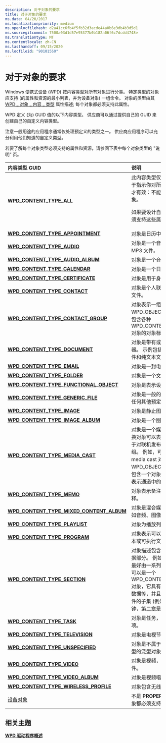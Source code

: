 ```yaml
---
description: 对于对象的要求
title: 对于对象的要求
ms.date: 04/20/2017
ms.localizationpriority: medium
ms.openlocfilehash: d2a41cc6fb4f5fb32d3acde44a0b6e3db4b3d5d1
ms.sourcegitcommit: 7500a03d1d57e95377b0b182a06f6c7dcdd4748e
ms.translationtype: MT
ms.contentlocale: zh-CN
ms.lasthandoff: 09/15/2020
ms.locfileid: "90101560"
---
```

# <a name="requirements-for-objects"></a>对于对象的要求


Windows 便携式设备 (WPD) 按内容类型对所有对象进行分类。 特定类型的对象应支持 (的属性和资源的最小列表，并为设备对象) 一组命令。 对象的类型由其 [WPD \_ 对象 \_ 内容 \_ 类型](/previous-versions/windows/hardware/drivers/ff597893(v=vs.85)#wpd-object-content-type) 属性描述; 每个对象都必须支持此属性。

WPD 定义 (为) GUID 值的以下内容类型。 供应商可以通过提供自己的 GUID 来创建自己的自定义内容类型。

注意一般用途的应用程序通常仅处理预定义的类型之一。 供应商应用程序可以充分利用他们知道的自定义类型。

若要了解每个对象类型必须支持的属性和资源，请参阅下表中每个对象类型的 "说明" 页。

<table>
<colgroup>
<col width="50%" />
<col width="50%" />
</colgroup>
<thead>
<tr class="header">
<th align="left">内容类型 GUID</th>
<th align="left">说明</th>
</tr>
</thead>
<tbody>
<tr class="odd">
<td align="left"><a href="/previous-versions/windows/hardware/drivers/ff597834(v=vs.85)" data-raw-source="[&lt;strong&gt;WPD_CONTENT_TYPE_ALL&lt;/strong&gt;](/previous-versions/windows/hardware/drivers/ff597834(v=vs.85))"><strong>WPD_CONTENT_TYPE_ALL</strong></a></td>
<td align="left">此内容类型仅在某些查询方法中用于指示你对所有设备类型感兴趣时才有效：不能创建这种类型的对象。
<p>如果要设计自定义对象，它至少必须支持这些属性。</p></td>
</tr>
<tr class="even">
<td align="left"><a href="/previous-versions/windows/hardware/drivers/ff597835(v=vs.85)" data-raw-source="[&lt;strong&gt;WPD_CONTENT_TYPE_APPOINTMENT&lt;/strong&gt;](/previous-versions/windows/hardware/drivers/ff597835(v=vs.85))"><strong>WPD_CONTENT_TYPE_APPOINTMENT</strong></a></td>
<td align="left">对象是日历中的一个约会。</td>
</tr>
<tr class="odd">
<td align="left"><a href="/previous-versions/windows/hardware/drivers/ff597836(v=vs.85)" data-raw-source="[&lt;strong&gt;WPD_CONTENT_TYPE_AUDIO&lt;/strong&gt;](/previous-versions/windows/hardware/drivers/ff597836(v=vs.85))"><strong>WPD_CONTENT_TYPE_AUDIO</strong></a></td>
<td align="left">对象是一个音频文件，如 WMA 或 MP3 文件。</td>
</tr>
<tr class="even">
<td align="left"><a href="/previous-versions/windows/hardware/drivers/ff597837(v=vs.85)" data-raw-source="[&lt;strong&gt;WPD_CONTENT_TYPE_AUDIO_ALBUM&lt;/strong&gt;](/previous-versions/windows/hardware/drivers/ff597837(v=vs.85))"><strong>WPD_CONTENT_TYPE_AUDIO_ALBUM</strong></a></td>
<td align="left">对象是一个音频唱片集。</td>
</tr>
<tr class="odd">
<td align="left"><a href="/previous-versions/windows/hardware/drivers/ff597838(v=vs.85)" data-raw-source="[&lt;strong&gt;WPD_CONTENT_TYPE_CALENDAR&lt;/strong&gt;](/previous-versions/windows/hardware/drivers/ff597838(v=vs.85))"><strong>WPD_CONTENT_TYPE_CALENDAR</strong></a></td>
<td align="left">对象是一个日历。</td>
</tr>
<tr class="even">
<td align="left"><a href="/previous-versions/windows/hardware/drivers/ff597839(v=vs.85)" data-raw-source="[&lt;strong&gt;WPD_CONTENT_TYPE_CERTIFICATE&lt;/strong&gt;](/previous-versions/windows/hardware/drivers/ff597839(v=vs.85))"><strong>WPD_CONTENT_TYPE_CERTIFICATE</strong></a></td>
<td align="left">对象是用于身份验证的证书。</td>
</tr>
<tr class="odd">
<td align="left"><a href="/previous-versions/windows/hardware/drivers/ff597840(v=vs.85)" data-raw-source="[&lt;strong&gt;WPD_CONTENT_TYPE_CONTACT&lt;/strong&gt;](/previous-versions/windows/hardware/drivers/ff597840(v=vs.85))"><strong>WPD_CONTENT_TYPE_CONTACT</strong></a></td>
<td align="left">对象是个人联系人数据，如 vCard 文件。</td>
</tr>
<tr class="even">
<td align="left"><a href="/previous-versions/windows/hardware/drivers/ff597841(v=vs.85)" data-raw-source="[&lt;strong&gt;WPD_CONTENT_TYPE_CONTACT_GROUP&lt;/strong&gt;](/previous-versions/windows/hardware/drivers/ff597841(v=vs.85))"><strong>WPD_CONTENT_TYPE_CONTACT_GROUP</strong></a></td>
<td align="left">对象表示一组联系人。 此对象的 WPD_OBJECT_REFERENCES 属性包含各种 WPD_CONTENT_TYPE_CONTACT 对象的对象标识符列表。</td>
</tr>
<tr class="odd">
<td align="left"><a href="/previous-versions/windows/hardware/drivers/ff597842(v=vs.85)" data-raw-source="[&lt;strong&gt;WPD_CONTENT_TYPE_DOCUMENT&lt;/strong&gt;](/previous-versions/windows/hardware/drivers/ff597842(v=vs.85))"><strong>WPD_CONTENT_TYPE_DOCUMENT</strong></a></td>
<td align="left">对象是带有或不带格式的文本的容器。 示例包括 Microsoft Word 文件和纯文本文件。</td>
</tr>
<tr class="even">
<td align="left"><a href="/previous-versions/windows/hardware/drivers/ff597843(v=vs.85)" data-raw-source="[&lt;strong&gt;WPD_CONTENT_TYPE_EMAIL&lt;/strong&gt;](/previous-versions/windows/hardware/drivers/ff597843(v=vs.85))"><strong>WPD_CONTENT_TYPE_EMAIL</strong></a></td>
<td align="left">对象是一封电子邮件。</td>
</tr>
<tr class="odd">
<td align="left"><a href="/previous-versions/windows/hardware/drivers/ff597844(v=vs.85)" data-raw-source="[&lt;strong&gt;WPD_CONTENT_TYPE_FOLDER&lt;/strong&gt;](/previous-versions/windows/hardware/drivers/ff597844(v=vs.85))"><strong>WPD_CONTENT_TYPE_FOLDER</strong></a></td>
<td align="left">对象是一个文件夹。</td>
</tr>
<tr class="even">
<td align="left"><a href="/previous-versions/windows/hardware/drivers/ff597845(v=vs.85)" data-raw-source="[&lt;strong&gt;WPD_CONTENT_TYPE_FUNCTIONAL_OBJECT&lt;/strong&gt;](/previous-versions/windows/hardware/drivers/ff597845(v=vs.85))"><strong>WPD_CONTENT_TYPE_FUNCTIONAL_OBJECT</strong></a></td>
<td align="left">对象是表示设备功能的函数对象。</td>
</tr>
<tr class="odd">
<td align="left"><a href="/previous-versions/windows/hardware/drivers/ff597846(v=vs.85)" data-raw-source="[&lt;strong&gt;WPD_CONTENT_TYPE_GENERIC_FILE&lt;/strong&gt;](/previous-versions/windows/hardware/drivers/ff597846(v=vs.85))"><strong>WPD_CONTENT_TYPE_GENERIC_FILE</strong></a></td>
<td align="left">对象是一般的物理文件，它不属于任何其他预定义的文件内容类型。</td>
</tr>
<tr class="even">
<td align="left"><a href="/previous-versions/windows/hardware/drivers/ff597848(v=vs.85)" data-raw-source="[&lt;strong&gt;WPD_CONTENT_TYPE_IMAGE&lt;/strong&gt;](/previous-versions/windows/hardware/drivers/ff597848(v=vs.85))"><strong>WPD_CONTENT_TYPE_IMAGE</strong></a></td>
<td align="left">对象是静止图像，如 JPEG 文件。</td>
</tr>
<tr class="odd">
<td align="left"><a href="/previous-versions/windows/hardware/drivers/ff597849(v=vs.85)" data-raw-source="[&lt;strong&gt;WPD_CONTENT_TYPE_IMAGE_ALBUM&lt;/strong&gt;](/previous-versions/windows/hardware/drivers/ff597849(v=vs.85))"><strong>WPD_CONTENT_TYPE_IMAGE_ALBUM</strong></a></td>
<td align="left">对象是一个图像唱片集。</td>
</tr>
<tr class="even">
<td align="left"><a href="/previous-versions/windows/hardware/drivers/ff597851(v=vs.85)" data-raw-source="[&lt;strong&gt;WPD_CONTENT_TYPE_MEDIA_CAST&lt;/strong&gt;](/previous-versions/windows/hardware/drivers/ff597851(v=vs.85))"><strong>WPD_CONTENT_TYPE_MEDIA_CAST</strong></a></td>
<td align="left">对象是一个媒体转换对象。 媒体转换对象可以表示一个容器对象，用于对联机发布的相关内容进行分组。 例如，可以将 RSS 通道表示为 media cast 对象，此对象的 WPD_OBJECT_REFERENCES 属性包含一个对象标识符列表，该列表表示通道中的每一项。</td>
</tr>
<tr class="odd">
<td align="left"><a href="/previous-versions/windows/hardware/drivers/ff597851(v=vs.85)" data-raw-source="[&lt;strong&gt;WPD_CONTENT_TYPE_MEMO&lt;/strong&gt;](/previous-versions/windows/hardware/drivers/ff597851(v=vs.85))"><strong>WPD_CONTENT_TYPE_MEMO</strong></a></td>
<td align="left">对象表示备注数据，例如文本注释。</td>
</tr>
<tr class="even">
<td align="left"><a href="/previous-versions/windows/hardware/drivers/ff597852(v=vs.85)" data-raw-source="[&lt;strong&gt;WPD_CONTENT_TYPE_MIXED_CONTENT_ALBUM&lt;/strong&gt;](/previous-versions/windows/hardware/drivers/ff597852(v=vs.85))"><strong>WPD_CONTENT_TYPE_MIXED_CONTENT_ALBUM</strong></a></td>
<td align="left">对象是混合媒体对象的唱片集，例如音频、图像和视频文件。</td>
</tr>
<tr class="odd">
<td align="left"><a href="/previous-versions/windows/hardware/drivers/ff597854(v=vs.85)" data-raw-source="[&lt;strong&gt;WPD_CONTENT_TYPE_PLAYLIST&lt;/strong&gt;](/previous-versions/windows/hardware/drivers/ff597854(v=vs.85))"><strong>WPD_CONTENT_TYPE_PLAYLIST</strong></a></td>
<td align="left">对象为播放列表。</td>
</tr>
<tr class="even">
<td align="left"><a href="/previous-versions/windows/hardware/drivers/ff597855(v=vs.85)" data-raw-source="[&lt;strong&gt;WPD_CONTENT_TYPE_PROGRAM&lt;/strong&gt;](/previous-versions/windows/hardware/drivers/ff597855(v=vs.85))"><strong>WPD_CONTENT_TYPE_PROGRAM</strong></a></td>
<td align="left">对象表示可以运行的文件，例如脚本或可执行文件。</td>
</tr>
<tr class="odd">
<td align="left"><a href="/previous-versions/windows/hardware/drivers/ff597856(v=vs.85)" data-raw-source="[&lt;strong&gt;WPD_CONTENT_TYPE_SECTION&lt;/strong&gt;](/previous-versions/windows/hardware/drivers/ff597856(v=vs.85))"><strong>WPD_CONTENT_TYPE_SECTION</strong></a></td>
<td align="left">对象描述包含在另一个对象中的数据部分。 例如，大型音频文件可能最好由一系列章节描述。 每一章都可以是一个 WPD_CONTENT_TYPE_SECTION 对象，它具有自己的章节艺术、元数据等，并且其数据是大型音频文件的子集 (例如，第一章是前10分钟，第二章是在) 时。</td>
</tr>
<tr class="even">
<td align="left"><a href="/previous-versions/windows/hardware/drivers/ff597857(v=vs.85)" data-raw-source="[&lt;strong&gt;WPD_CONTENT_TYPE_TASK&lt;/strong&gt;](/previous-versions/windows/hardware/drivers/ff597857(v=vs.85))"><strong>WPD_CONTENT_TYPE_TASK</strong></a></td>
<td align="left">对象是任务，如待办事项列表中的项。</td>
</tr>
<tr class="odd">
<td align="left"><a href="/previous-versions/windows/hardware/drivers/ff597858(v=vs.85)" data-raw-source="[&lt;strong&gt;WPD_CONTENT_TYPE_TELEVISION&lt;/strong&gt;](/previous-versions/windows/hardware/drivers/ff597858(v=vs.85))"><strong>WPD_CONTENT_TYPE_TELEVISION</strong></a></td>
<td align="left">对象是电视节目。</td>
</tr>
<tr class="even">
<td align="left"><a href="/previous-versions/windows/hardware/drivers/ff597859(v=vs.85)" data-raw-source="[&lt;strong&gt;WPD_CONTENT_TYPE_UNSPECIFIED&lt;/strong&gt;](/previous-versions/windows/hardware/drivers/ff597859(v=vs.85))"><strong>WPD_CONTENT_TYPE_UNSPECIFIED</strong></a></td>
<td align="left">对象是不属于预定义 WPD 内容类型的泛型对象。</td>
</tr>
<tr class="odd">
<td align="left"><a href="/previous-versions/windows/hardware/drivers/ff597860(v=vs.85)" data-raw-source="[&lt;strong&gt;WPD_CONTENT_TYPE_VIDEO&lt;/strong&gt;](/previous-versions/windows/hardware/drivers/ff597860(v=vs.85))"><strong>WPD_CONTENT_TYPE_VIDEO</strong></a></td>
<td align="left">对象是视频，例如 WMV 或 AVI 文件。</td>
</tr>
<tr class="even">
<td align="left"><a href="/previous-versions/windows/hardware/drivers/ff597861(v=vs.85)" data-raw-source="[&lt;strong&gt;WPD_CONTENT_TYPE_VIDEO_ALBUM&lt;/strong&gt;](/previous-versions/windows/hardware/drivers/ff597861(v=vs.85))"><strong>WPD_CONTENT_TYPE_VIDEO_ALBUM</strong></a></td>
<td align="left">对象是视频唱片集。</td>
</tr>
<tr class="odd">
<td align="left"><a href="/previous-versions/windows/hardware/drivers/ff597862(v=vs.85)" data-raw-source="[&lt;strong&gt;WPD_CONTENT_TYPE_WIRELESS_PROFILE&lt;/strong&gt;](/previous-versions/windows/hardware/drivers/ff597862(v=vs.85))"><strong>WPD_CONTENT_TYPE_WIRELESS_PROFILE</strong></a></td>
<td align="left">对象包含无线网络访问信息。</td>
</tr>
<tr class="even">
<td align="left"><a href="/previous-versions/windows/hardware/drivers/ff597563(v=vs.85)" data-raw-source="[Device Object](/previous-versions/windows/hardware/drivers/ff597563(v=vs.85))">设备对象</a></td>
<td align="left">不是 <strong>PROPERTYKEY</strong>，但是所有对象都必须支持本节中列出的属性。</td>
</tr>
</tbody>
</table>

 

## <a name="span-idrelated_topicsspanrelated-topics"></a><span id="related_topics"></span>相关主题


[**WPD 驱动程序概述**](wpd-drivers-overview.md)

